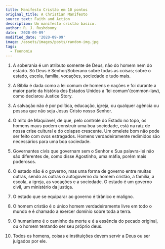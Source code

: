 ```yaml
---
title: Manifesto Cristão em 10 pontos
original_title: A Christian Manifesto
source_text: Faith and Action
description: Um manifesto cristão basico.
author: R. J. Rushdoony
date: '2020-09-09'
modified_date: '2020-09-09'
image: /assets/images/posts/random-img.jpg
tags:
  - Teonomia
---
```


1. A soberania é um atributo somente de Deus, não do homem nem do estado. Só Deus é Senhor/Soberano sobre todas as coisas; sobre o estado, escola, família, vocações, sociedade e tudo mais.

2. A Bíblia é dada como a lei comum de homens e nações e foi durante a maior parte da história dos Estados Unidos a 'lei comum'(common-law), como declarou Justice Story.

3. A salvação não é por política, educação, igreja, ou qualquer agência ou pessoa que não seja Jesus Cristo nosso Senhor.

4. O mito de Maquiavel, de que, pelo controle do Estado no topo, os homens maus podem construir uma boa sociedade, está na raiz de nossa crise cultural e do colapso crescente. Um omelete bom não pode ser feito com ovos estragados. Homens verdadeiramente redimidos são necessários para uma boa sociedade.

5. Governantes civis que governam sem o Senhor e Sua palavra-lei não são diferentes de, como disse Agostinho, uma máfia, porém mais poderosos.

6. O estado não é o governo, mas uma forma de governo entre muitas outras, sendo as outras o autogoverno do homem cristão, a família, a escola, a igreja, as vocações e a sociedade. O estado é um governo civil, um ministério da justiça.

7. O estado que se equiparar ao governo é tirânico e maligno.

8. O homem cristão é o único homem verdadeiramente livre em todo o mundo e é chamado a exercer domínio sobre toda a terra.

9. O humanismo é o caminho da morte e é a essência do pecado original, ou o homem tentando ser seu próprio deus.

10. Todos os homens, coisas e instituições devem servir a Deus ou ser julgados por ele.